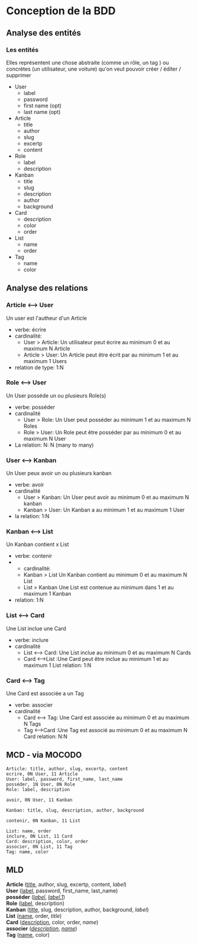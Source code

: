 # Conception de la BDD

## Analyse des entités

### Les entités 

Elles représentent une chose abstraite (comme un rôle, un tag ) ou concrètes (un utilisateur, une voiture) qu'on veut pouvoir créer / éditer / supprimer

* User
  * label
  * password
  * first name (opt)
  * last name (opt)
* Article
  * title
  * author
  * slug
  * excertp
  * content
* Role
  * label
  * description
* Kanban
  * title
  * slug
  * description
  * author
  * background
* Card
  * description
  * color
  * order
* List
  * name
  * order
* Tag
  * name
  * color

## Analyse des relations

### Article <--> User

Un user est l'autheur d'un Article

* verbe: écrire
* cardinalité:
  * User > Article: Un utilisateur peut écrire au minimum 0 et au maximum N  Article
  * Article > User: Un Article peut être écrit par au minimum 1 et au maximum 1 Users
* relation de type: 1:N

### Role <--> User

Un User posséde un ou plusieurs Role(s)

* verbe: posséder
* cardinalité
  * User > Role: Un User peut posséder au minimum 1 et au maximum N Roles
  * Role > User: Un Role peut être posséder par au minimum 0 et au maximum N User
* La relation: N: N (many to many)

### User <--> Kanban
Un User peux avoir un ou plusieurs kanban

* verbe: avoir
* cardinalité
  * User > Kanban: Un User peut avoir au minimum 0 et au maximum N kanban
  * Kanban > User: Un Kanban a au minimum 1 et au maximum 1 User
* la relation: 1:N
  
### Kanban <--> List

Un Kanban contient x List

* verbe: contenir
* * cardinalité:
  * Kanban > List Un Kanban contient au minimum 0 et au maximum N List
  * List > Kanban Une List est contenue au minimum dans 1 et au maximum 1 Kanban
* relation: 1:N

###  List <-->  Card
Une List inclue une Card

* verbe: inclure
* cardinalité
  * List <--> Card: Une List inclue au minimum 0 et au maximum N Cards
  * Card <-->List :Une Card peut être inclue au minimum 1 et au maximum 1 List
relation: 1:N

###  Card <-->  Tag
Une Card est associée a un Tag

* verbe: associer
* cardinalité
  * Card <--> Tag: Une Card est associée au minimum 0 et au maximum N Tags
  * Tag <-->Card :Une Tag est associé au minimum 0 et au maximum N Card
relation: N:N


## MCD - via MOCODO

```
Article: title, author, slug, excertp, content
ecrire, 0N User, 11 Article
User: label, password, first_name, last_name
posséder, 1N User, 0N Role
Role: label, description

avoir, 0N User, 11 Kanban

Kanban: title, slug, description, author, background

contenir, 0N Kanban, 11 List

List: name, order
inclure, 0N List, 11 Card
Card: description, color, order
associer, 0N List, 11 Tag
Tag: name, color
```

## MLD

**Article** (<ins>title</ins>, author, slug, excertp, content, _label_)  
**User** (<ins>label</ins>, password, first_name, last_name)  
**posséder** (<ins>_label_</ins>, <ins>_label.1_</ins>)  
**Role** (<ins>label</ins>, description)  
**Kanban** (<ins>title</ins>, slug, description, author, background, _label_)  
**List** (<ins>name</ins>, order, _title_)  
**Card** (<ins>description</ins>, color, order, _name_)  
**associer** (<ins>_description_</ins>, <ins>_name_</ins>)  
**Tag** (<ins>name</ins>, color)
